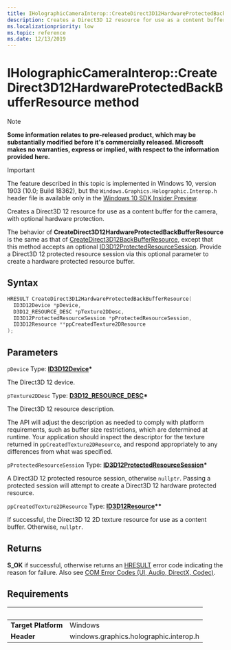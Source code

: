 ```yaml
---
title: IHolographicCameraInterop::CreateDirect3D12HardwareProtectedBackBufferResource
description: Creates a Direct3D 12 resource for use as a content buffer for the camera, with optional hardware protection.
ms.localizationpriority: low
ms.topic: reference
ms.date: 12/13/2019
---
```


# IHolographicCameraInterop::CreateDirect3D12HardwareProtectedBackBufferResource method

> [!NOTE]
> **Some information relates to pre-released product, which may be substantially modified before it's commercially released. Microsoft makes no warranties, express or implied, with respect to the information provided here.**

> [!IMPORTANT]
> The feature described in this topic is implemented in 
Windows 10, version 1903 (10.0; Build 18362), but the `Windows.Graphics.Holographic.Interop.h` header file is available only in the [Windows 10 SDK Insider Preview](https://www.microsoft.com/software-download/windowsinsiderpreviewSDK).

Creates a Direct3D 12 resource for use as a content buffer for the camera, with optional hardware protection.

The behavior of **CreateDirect3D12HardwareProtectedBackBufferResource** is the same as that of [CreateDirect3D12BackBufferResource](/windows/win32/api/windows.graphics.holographic.interop/nf-windows-graphics-holographic-interop-iholographiccamerainterop-createdirect3d12backbufferresource), except that this method accepts an optional [ID3D12ProtectedResourceSession](/windows/win32/api/d3d12/nn-d3d12-id3d12protectedresourcesession). Provide a Direct3D 12 protected resource session via this optional parameter to create a hardware protected resource buffer.

## Syntax

```cpp
HRESULT CreateDirect3D12HardwareProtectedBackBufferResource(
  ID3D12Device *pDevice,
  D3D12_RESOURCE_DESC *pTexture2DDesc,
  ID3D12ProtectedResourceSession *pProtectedResourceSession,
  ID3D12Resource **ppCreatedTexture2DResource
);
```

## Parameters

`pDevice`
Type: **[ID3D12Device](/windows/win32/api/d3d12/nn-d3d12-id3d12device)\***

The Direct3D 12 device.

`pTexture2DDesc`
Type: **[D3D12_RESOURCE_DESC](/windows/win32/api/d3d12/ns-d3d12-d3d12_resource_desc)\***

The Direct3D 12 resource description.

The API will adjust the description as needed to comply with platform requirements, such as buffer size restrictions, which are determined at runtime. Your application should inspect the descriptor for the texture returned in `ppCreatedTexture2DResource`, and respond appropriately to any differences from what was specified.

`pProtectedResourceSession`
Type: **[ID3D12ProtectedResourceSession](/windows/win32/api/d3d12/nn-d3d12-id3d12protectedresourcesession)\***

A Direct3D 12 protected resource session, otherwise `nullptr`. Passing a protected session will attempt to create a Direct3D 12 hardware protected resource.

`ppCreatedTexture2DResource`
Type: **[ID3D12Resource](/windows/win32/api/d3d12/nn-d3d12-id3d12resource)\*\***

If successful, the Direct3D 12 2D texture resource for use as a content buffer. Otherwise, `nullptr`.

## Returns
**S_OK** if successful, otherwise returns an [HRESULT](/windows/win32/com/structure-of-com-error-codes) error code indicating the reason for failure. Also see [COM Error Codes (UI, Audio, DirectX, Codec)](/windows/win32/com/com-error-codes-10).

## Requirements
| &nbsp; | &nbsp; |
| ---- |:---- |
| **Target Platform** | Windows |
| **Header** | windows.graphics.holographic.interop.h |